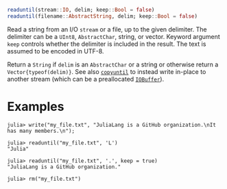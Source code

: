 ```julia
readuntil(stream::IO, delim; keep::Bool = false)
readuntil(filename::AbstractString, delim; keep::Bool = false)
```

Read a string from an I/O `stream` or a file, up to the given delimiter. The delimiter can be a `UInt8`, `AbstractChar`, string, or vector. Keyword argument `keep` controls whether the delimiter is included in the result. The text is assumed to be encoded in UTF-8.

Return a `String` if `delim` is an `AbstractChar` or a string or otherwise return a `Vector{typeof(delim)}`.   See also [`copyuntil`](@ref) to instead write in-place to another stream (which can be a preallocated [`IOBuffer`](@ref)).

# Examples

```jldoctest
julia> write("my_file.txt", "JuliaLang is a GitHub organization.\nIt has many members.\n");

julia> readuntil("my_file.txt", 'L')
"Julia"

julia> readuntil("my_file.txt", '.', keep = true)
"JuliaLang is a GitHub organization."

julia> rm("my_file.txt")
```
